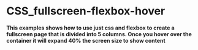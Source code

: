 # CSS_fullscreen-flexbox-hover

**This examples shows how to use just css and flexbox to
create a fullscreen page that is divided into 5 columns. Once you hover over the container it will expand 40% the screen size to show content**